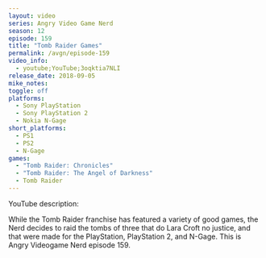 ```yaml
---
layout: video
series: Angry Video Game Nerd
season: 12
episode: 159
title: "Tomb Raider Games"
permalink: /avgn/episode-159
video_info:
  - youtube;YouTube;3oqktia7NLI
release_date: 2018-09-05
mike_notes:
toggle: off
platforms:
  - Sony PlayStation
  - Sony PlayStation 2
  - Nokia N-Gage
short_platforms:
  - PS1
  - PS2
  - N-Gage
games:
  - "Tomb Raider: Chronicles"
  - "Tomb Raider: The Angel of Darkness"
  - Tomb Raider
---
```


<p class="yt-description">YouTube description:</p>

While the Tomb Raider franchise has featured a variety of good games, the Nerd decides to raid the tombs of three that do Lara Croft no justice, and that were made for the PlayStation, PlayStation 2, and N-Gage. This is Angry Videogame Nerd episode 159.